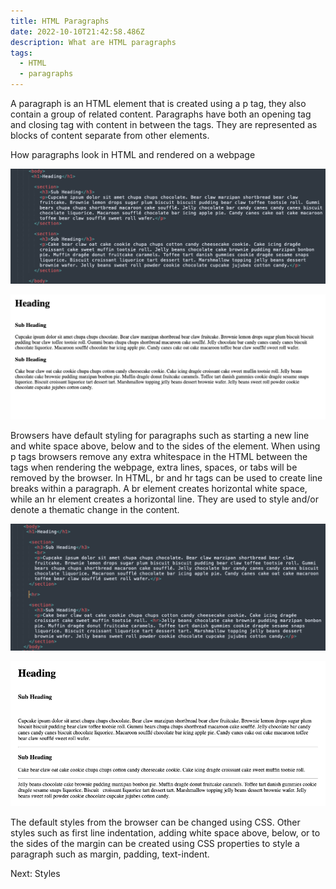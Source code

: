 ```yaml
---
title: HTML Paragraphs
date: 2022-10-10T21:42:58.486Z
description: What are HTML paragraphs
tags:
  - HTML
  - paragraphs
---
```

A paragraph is an HTML element that is created using a p tag, they also contain a group of related content. Paragraphs have both an opening tag and closing tag with content in between the tags. They are represented as blocks of content separate from other elements.

H﻿ow paragraphs look in HTML and rendered on a webpage

![How HTML paragraph tags are used in a text editor](../assets/paragraph_html.png "How HTML paragraph tags are used in a text editor")



![How HTML paragraph tags are rendered on a webpage](../assets/paragraph_webpage.png "How HTML paragraph tags are rendered on a webpage")

Browsers have default styling for paragraphs such as starting a new line and white space above, below and to the sides of the element. When using p tags browsers remove any extra whitespace in the HTML between the tags when rendering the webpage, extra lines, spaces, or tabs will be removed by the browser. In HTML, br and hr tags can be used to create line breaks within a paragraph. A br element creates horizontal white space, while an hr element creates a horizontal line. They are used to style and/or denote a thematic change in the content. 

![How HTML paragraphs with hr and br tags look in a text editor](../assets/paragraph_break.png "How HTML paragraphs with hr and br tags look in a text editor")

![How HTML paragraphs with hr and br tags look rendered in a webpage](../assets/paragraph_break_webpage.png "How HTML paragraphs with hr and br tags look rendered in a webpage")

The default styles from the browser can be changed using CSS. Other styles such as first line indentation, adding white space above, below, or to the sides of the margin can be created using CSS properties to style a paragraph such as margin, padding, text-indent.



Next: Styles